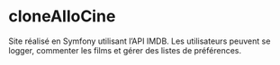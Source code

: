 # cloneAlloCine

Site réalisé en Symfony utilisant l’API IMDB. Les utilisateurs peuvent se logger, commenter les films et gérer des listes de préférences.
